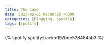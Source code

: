 ```yaml
---
title: The Lake
date: 2023-05-01 08:00:00 +0300
categories: [blogging, spotify]
tags: [spotify]
---
```


{% spotify spotify:track:c197bde526484bb3 %}

